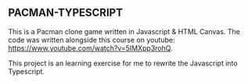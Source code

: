 PACMAN-TYPESCRIPT
--

This is a Pacman clone game written in Javascript & HTML Canvas. The code was written alongside this course on youtube: https://www.youtube.com/watch?v=5IMXpp3rohQ.

This project is an learning exercise for me to rewrite the Javascript into Typescript. 